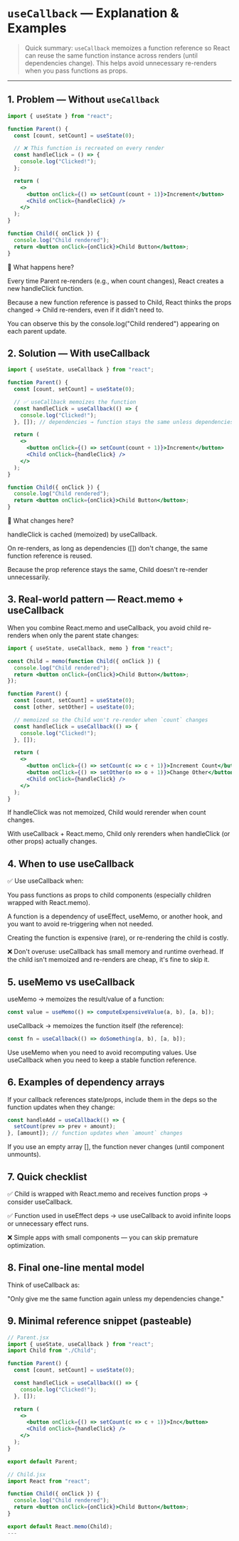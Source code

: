 # `useCallback` — Explanation & Examples

> Quick summary: `useCallback` memoizes a function reference so React can reuse the same function instance across renders (until dependencies change). This helps avoid unnecessary re-renders when you pass functions as props.

---

## 1. Problem — Without `useCallback`

```jsx
import { useState } from "react";

function Parent() {
  const [count, setCount] = useState(0);

  // ❌ This function is recreated on every render
  const handleClick = () => {
    console.log("Clicked!");
  };

  return (
    <>
      <button onClick={() => setCount(count + 1)}>Increment</button>
      <Child onClick={handleClick} />
    </>
  );
}

function Child({ onClick }) {
  console.log("Child rendered");
  return <button onClick={onClick}>Child Button</button>;
}
```
🔎 What happens here?

Every time Parent re-renders (e.g., when count changes), React creates a new handleClick function.

Because a new function reference is passed to Child, React thinks the props changed → Child re-renders, even if it didn't need to.

You can observe this by the console.log("Child rendered") appearing on each parent update.
## 2. Solution — With useCallback
```jsx
import { useState, useCallback } from "react";

function Parent() {
  const [count, setCount] = useState(0);

  // ✅ useCallback memoizes the function
  const handleClick = useCallback(() => {
    console.log("Clicked!");
  }, []); // dependencies → function stays the same unless dependencies change

  return (
    <>
      <button onClick={() => setCount(count + 1)}>Increment</button>
      <Child onClick={handleClick} />
    </>
  );
}

function Child({ onClick }) {
  console.log("Child rendered");
  return <button onClick={onClick}>Child Button</button>;
}
```

🔎 What changes here?

handleClick is cached (memoized) by useCallback.

On re-renders, as long as dependencies ([]) don't change, the same function reference is reused.

Because the prop reference stays the same, Child doesn't re-render unnecessarily.

## 3. Real-world pattern — React.memo + useCallback

When you combine React.memo and useCallback, you avoid child re-renders when only the parent state changes:
```jsx
import { useState, useCallback, memo } from "react";

const Child = memo(function Child({ onClick }) {
  console.log("Child rendered");
  return <button onClick={onClick}>Child Button</button>;
});

function Parent() {
  const [count, setCount] = useState(0);
  const [other, setOther] = useState(0);

  // memoized so the Child won't re-render when `count` changes
  const handleClick = useCallback(() => {
    console.log("Clicked!");
  }, []); 

  return (
    <>
      <button onClick={() => setCount(c => c + 1)}>Increment Count</button>
      <button onClick={() => setOther(o => o + 1)}>Change Other</button>
      <Child onClick={handleClick} />
    </>
  );
}
```

If handleClick was not memoized, Child would rerender when count changes.

With useCallback + React.memo, Child only rerenders when handleClick (or other props) actually changes.

## 4. When to use useCallback

✅ Use useCallback when:

You pass functions as props to child components (especially children wrapped with React.memo).

A function is a dependency of useEffect, useMemo, or another hook, and you want to avoid re-triggering when not needed.

Creating the function is expensive (rare), or re-rendering the child is costly.

❌ Don't overuse: useCallback has small memory and runtime overhead. If the child isn't memoized and re-renders are cheap, it's fine to skip it.

## 5. useMemo vs useCallback

useMemo → memoizes the result/value of a function:
```jsx
const value = useMemo(() => computeExpensiveValue(a, b), [a, b]);
```

useCallback → memoizes the function itself (the reference):
```jsx
const fn = useCallback(() => doSomething(a, b), [a, b]);
```


Use useMemo when you need to avoid recomputing values. Use useCallback when you need to keep a stable function reference.

## 6. Examples of dependency arrays

If your callback references state/props, include them in the deps so the function updates when they change:
```jsx
const handleAdd = useCallback(() => {
  setCount(prev => prev + amount);
}, [amount]); // function updates when `amount` changes
```

If you use an empty array [], the function never changes (until component unmounts).

## 7. Quick checklist

✅ Child is wrapped with React.memo and receives function props → consider useCallback.

✅ Function used in useEffect deps → use useCallback to avoid infinite loops or unnecessary effect runs.

❌ Simple apps with small components — you can skip premature optimization.

## 8. Final one-line mental model

Think of useCallback as:

"Only give me the same function again unless my dependencies change."

## 9. Minimal reference snippet (pasteable)
```jsx
// Parent.jsx
import { useState, useCallback } from "react";
import Child from "./Child";

function Parent() {
  const [count, setCount] = useState(0);

  const handleClick = useCallback(() => {
    console.log("Clicked!");
  }, []);

  return (
    <>
      <button onClick={() => setCount(c => c + 1)}>Inc</button>
      <Child onClick={handleClick} />
    </>
  );
}

export default Parent;

// Child.jsx
import React from "react";

function Child({ onClick }) {
  console.log("Child rendered");
  return <button onClick={onClick}>Child Button</button>;
}

export default React.memo(Child);
---
``` 
